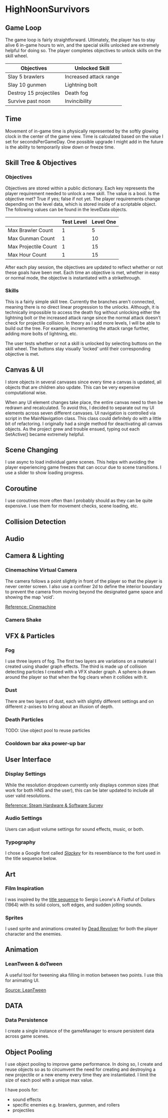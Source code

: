 # HighNoonSurvivors



## Game Loop

The game loop is fairly straightforward. Ultimately, the player has to stay alive 6 in-game hours to win, and the special skills unlocked are extremely helpful for doing so. The player completes objectives to unlock skills on the skill wheel. 

| Objectives | Unlocked Skill |
| -------- | ------- |
| Slay 5 brawlers | Increased attack range |
| Slay 10 gunmen | Lightning bolt |
| Destroy 15 projectiles | Death fog |
| Survive past noon | Invincibility |

## Time
Movement of in-game time is physically represented by the softly glowing clock in the center of the game view. Time is calculated based on the value I set for secondsPerGameDay. One possible upgrade I might add in the future is the ability to temporarily slow down or freeze time. 

## Skill Tree & Objectives

### Objectives

Objectives are stored within a public dictionary. Each key represents the player requirement needed to unlock a new skill. The value is a bool. Is the objective met? True if yes; false if not yet. The player requirements change depending on the level data, which is stored inside of a scriptable object. 
The following values can be found in the levelData objects. 

|| Test Level | Level One |
| --------| -------- | ------- |
| Max Brawler Count | 1 | 5|
| Max Gunman Count| 1| 10|
| Max Projectile Count|1| 15|
| Max Hour Count|1| 15|

After each play session, the objectives are updated to reflect whether or not these goals have been met. Each time an objective is met, whether in easy or normal mode, the objective is instantiated with a strikethrough.

### Skills
This is a fairly simple skill tree. Currently the branches aren't connected, meaning there is no direct linear progression to the unlocks. Although, it is technically impossible to access the death fog without unlocking either the lightning bolt or the increased attack range since the normal attack doesn't check for projectile collision. In theory as I add more levels, I will be able to build out the tree. For example, incrementing the attack range further, adding more bolts of lightning, etc.

The user tests whether or not a skill is unlocked by selecting buttons on the skill wheel. The buttons stay visually 'locked' until their corresponding objective is met.

## Canvas & UI
I store objects in several canvases since every time a canvas is updated, all objects that are children also update. This can be very expensive computational wise. 

When any UI element changes take place, the entire canvas need to then be redrawn and recalculated. To avoid this, I decided to separate out my UI elements across seven different canvases. UI navigation is controlled via script in the MainNavigation class. This class could definitely do with a little bit of refactoring. I originally had a single method for deactivating all canvas objects. As the project grew and trouble ensued, typing out each SetActive() became extremely helpful.

## Scene Changing
I use async to load individual game scenes. This helps with avoiding the player experiencing game freezes that can occur due to scene transitions. I use a slider to show loading progress. 


## Coroutine
I use coroutines more often than I probably should as they can be quite expensive. I use them for movement checks, scene loading, etc.

## Collision Detection



## Audio

## Camera & Lighting

### Cinemachine Virtual Camera
The camera follows a point slightly in front of the player so that the player is never center screen. I also use a confiner 2d to define the interior boundary to prevent the camera from moving beyond the designated game space and showing the map 'void'.

[Reference: Cinemachine](https://unity.com/features/cinemachine)

### Camera Shake

## VFX & Particles

### Fog
I use three layers of fog. The first two layers are variations on a material I created using shader graph effects. The third is made up of collision detecting particles I created with a VFX shader graph. A sphere is drawn around the player so that when the fog clears when it collides with it. 

### Dust
There are two layers of dust, each with slightly different settings and on different z-axises to bring about an illusion of depth.

### Death Particles
TODO: Use object pool to reuse particles

### Cooldown bar aka power-up bar

## User Interface

### Display Settings

While the resolution dropdown currently only displays common sizes (that work for both HNS and the user), this can be later updated to include all user valid resolutions. 

[Reference: Steam Hardware & Software Survey](https://store.steampowered.com/hwsurvey/)

### Audio Settings

Users can adjust volume settings for sound effects, music, or both. 

### Typography

I chose a Google font called *[Slackey](https://fonts.google.com/specimen/Slackey/about)* for its resemblance to the font used in the title sequence below. 

## Art

### Film Inspiration  

I was inspired by the [title sequence](https://www.youtube.com/watch?v=rnSU_qq7owA) to Sergio Leone's A Fistful of Dollars (1964) with its solid colors, soft edges, and sudden jolting sounds. 

### Sprites

I used sprite and animations created by [Dead Revolver](https://deadrevolver.thousand-pixel.com/) for both the player character and the enemies.

## Animation

### LeanTween & doTween
A useful tool for tweening aka filling in motion between two points. I use this for animating UI.

[Source: LeanTween](https://assetstore.unity.com/packages/tools/animation/leantween-3595)

## DATA

### Data Persistence 
I create a single instance of the gameManager to ensure persistent data across game scenes. 

## Object Pooling
I use object pooling to improve game performance. In doing so, I create and reuse objects so as to circumvent the need for creating and destroying a new projectile or a new enemy every time they are instantiated. I limit the size of each pool with a unique max value.

I have pools for: 

- sound effects
- specific enemies e.g. brawlers, gunmen, and rollers
- projectiles


